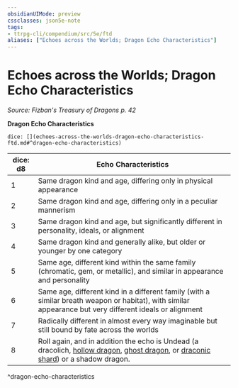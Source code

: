 ```yaml
---
obsidianUIMode: preview
cssclasses: json5e-note
tags:
- ttrpg-cli/compendium/src/5e/ftd
aliases: ["Echoes across the Worlds; Dragon Echo Characteristics"]
---
```

# Echoes across the Worlds; Dragon Echo Characteristics
*Source: Fizban's Treasury of Dragons p. 42* 

**Dragon Echo Characteristics**

`dice: [](echoes-across-the-worlds-dragon-echo-characteristics-ftd.md#^dragon-echo-characteristics)`

| dice: d8 | Echo Characteristics |
|----------|----------------------|
| 1 | Same dragon kind and age, differing only in physical appearance |
| 2 | Same dragon kind and age, differing only in a peculiar mannerism |
| 3 | Same dragon kind and age, but significantly different in personality, ideals, or alignment |
| 4 | Same dragon kind and generally alike, but older or younger by one category |
| 5 | Same age, different kind within the same family (chromatic, gem, or metallic), and similar in appearance and personality |
| 6 | Same age, different kind in a different family (with a similar breath weapon or habitat), with similar appearance but very different ideals or alignment |
| 7 | Radically different in almost every way imaginable but still bound by fate across the worlds |
| 8 | Roll again, and in addition the echo is Undead (a dracolich, [hollow dragon](hollow-dragon-ftd.md), [ghost dragon](ghost-dragon-ftd.md), or [draconic shard](draconic-shard-ftd.md)) or a shadow dragon. |
^dragon-echo-characteristics